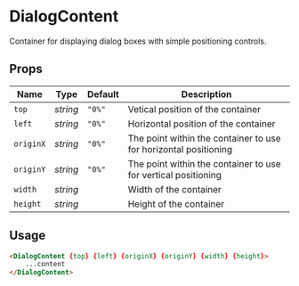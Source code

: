 # DialogContent

Container for displaying dialog boxes with simple positioning controls.

## Props
| Name | Type | Default | Description |
| --- | --- | --- | --- |
| `top` | _string_ | `"0%"` | Vetical position of the container
| `left` | _string_ | `"0%"` | Horizontal position of the container
| `originX` | _string_ | `"0%"` | The point within the container to use for horizontal positioning
| `originY` | _string_ | `"0%"` | The point within the container to use for vertical positioning
| `width` | _string_ | | Width of the container
| `height` | _string_ | | Height of the container


## Usage
```html
<DialogContent {top} {left} {originX} {originY} {width} {height}>
    ...content
</DialogContent>
```
